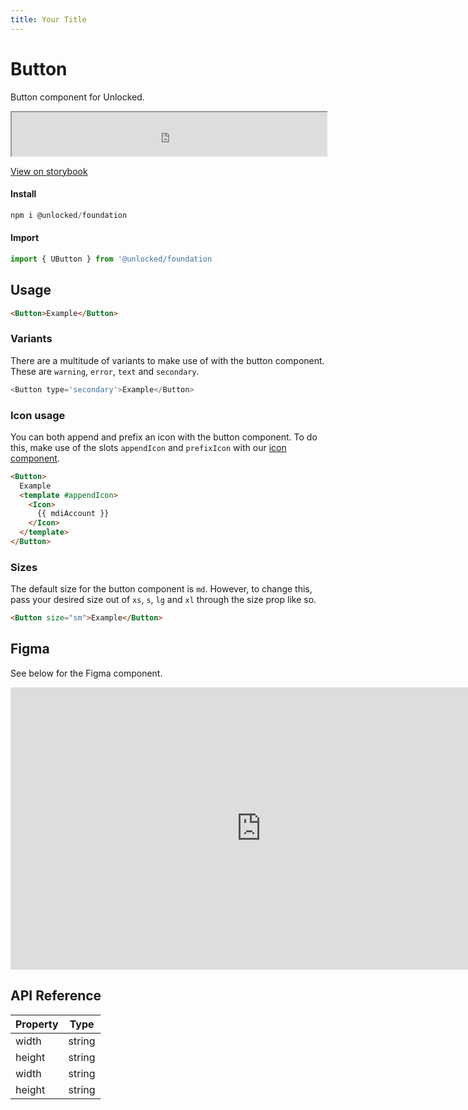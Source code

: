 ```yaml
---
title: Your Title
---
```

# Button

Button component for Unlocked.

 <iframe
  src="https://www.storybook.unlocked.to/iframe.html?id=components-button--default&viewMode=story"
  width="100%"
  height="70"
></iframe>

[View on storybook](https://storybook.unlocked.to)

#### Install
```js
npm i @unlocked/foundation
```

#### Import
```js
import { UButton } from '@unlocked/foundation
```
## Usage

```html
<Button>Example</Button>
```
### Variants

There are a multitude of variants to make use of with the button component. These are `warning`, `error`, `text` and `secondary`.

```js
<Button type='secondary'>Example</Button>
```
### Icon usage
You can both append and prefix an icon with the button component. To do this, make use of the slots `appendIcon` and `prefixIcon` with our [icon component]('/components/icon.html').

```html
<Button>
  Example
  <template #appendIcon>
    <Icon>
      {{ mdiAccount }}
    </Icon>
  </template>
</Button>
```

### Sizes

The default size for the button component is `md`. However, to change this, pass your desired size out of `xs`, `s`, `lg` and `xl` through the size prop like so.

```html
<Button size="sm">Example</Button>
```
## Figma

See below for the Figma component.

<iframe style="border: 1px solid rgba(0, 0, 0, 0.1);" width="800" height="450" src="https://www.figma.com/embed?embed_host=share&url=https%3A%2F%2Fwww.figma.com%2Ffile%2F1GKZEhOubObtIb1UHXMV95%2FMaterial-2-Design-Kit-(Community)%3Fnode-id%3D0%253A2347" allowfullscreen></iframe>

## API Reference

| Property              | Type                       |
| --------------------- | -------------------------- |
| width       | string            |
| height       | string            |
| width       | string            |
| height       | string            |